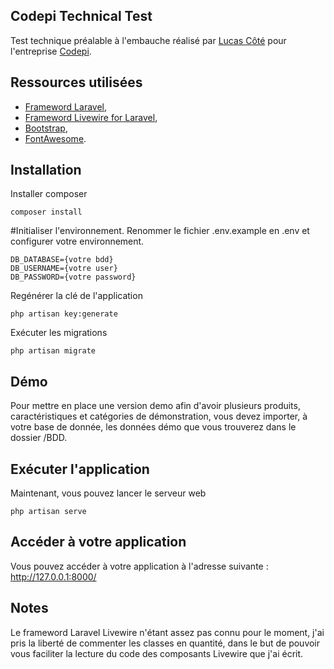 ## Codepi Technical Test

Test technique préalable à l'embauche réalisé par [Lucas Côté](https://lucascote.fr) pour l'entreprise [Codepi](https://codepi.com).

## Ressources utilisées
- [Frameword Laravel](https://laravel.com/docs/),
- [Frameword Livewire for Laravel](https://laravel-livewire.com/docs/),
- [Bootstrap](https://bootstrap.com),
- [FontAwesome](https://fontawesome.com).

## Installation

Installer composer
```
composer install
```

#Initialiser l'environnement.
Renommer le fichier .env.example en .env et configurer votre environnement.
```
DB_DATABASE={votre bdd}
DB_USERNAME={votre user}
DB_PASSWORD={votre password}
```

Regénérer la clé de l'application
```
php artisan key:generate
```

Exécuter les migrations
```
php artisan migrate
```

## Démo
Pour mettre en place une version demo afin d'avoir plusieurs produits, caractéristiques et catégories de démonstration, vous devez
importer, à votre base de donnée, les données démo que vous trouverez dans le dossier /BDD.

## Exécuter l'application
Maintenant, vous pouvez lancer le serveur web
```
php artisan serve
```

## Accéder à votre application
Vous pouvez accéder à votre application à l'adresse suivante : http://127.0.0.1:8000/

## Notes
Le frameword Laravel Livewire n'étant assez pas connu pour le moment, j'ai pris la liberté de commenter les classes en quantité, dans le but de pouvoir vous faciliter la lecture du code des composants Livewire que j'ai écrit.
